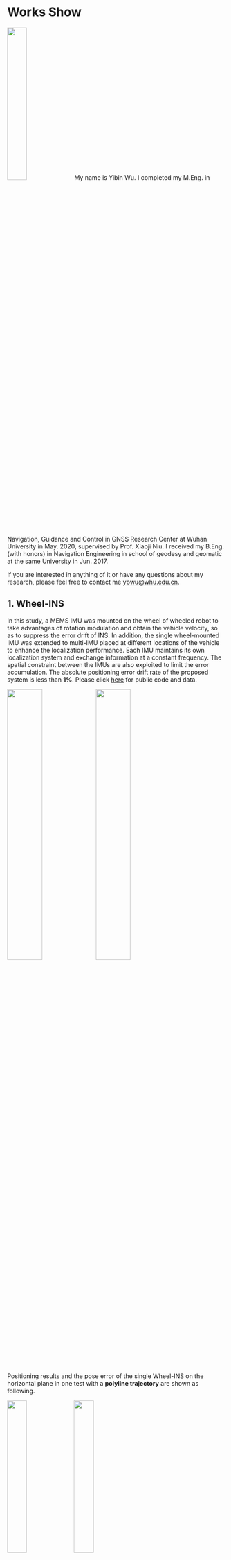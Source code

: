 # Works Show
<img src="https://s1.ax1x.com/2020/10/09/0rTNcV.jpg" width = 30% height = 30% />
My name is Yibin Wu. I completed my M.Eng. in Navigation, Guidance and Control in GNSS Research Center at Wuhan University in May. 2020, supervised by Prof. Xiaoji Niu. I received my B.Eng. (with honors) in Navigation Engineering in school of geodesy and geomatic at the same University in Jun. 2017. 

<br/>

If you are interested in anything of it or have any questions about my research, please feel free to contact me <ybwu@whu.edu.cn>. 
<br/>

## 1. Wheel-INS 
In this study, a MEMS IMU was mounted on the wheel of wheeled robot to take advantages of rotation modulation and obtain the vehicle velocity, so as to suppress the error drift of INS. In addition, the single wheel-mounted IMU was extended to multi-IMU placed at different locations of the vehicle to enhance the localization performance. Each IMU maintains its own localization system and exchange information at a constant frequency. The spatial constraint between the IMUs are also exploited to limit the error accumulation. The absolute positioning error drift rate of the proposed system is less than **1%**. Please click [here](https://github.com/i2Nav-WHU/Wheel-INS) for public code and data.

<img src="https://s1.ax1x.com/2020/10/09/0rgjJO.png" width = 40% height = 40% div align=left />
<img src="https://s1.ax1x.com/2020/10/09/0rgTy9.png" width = 40% height = 40% div align=center />
    
<br/>

Positioning results and the pose error of the single Wheel-INS on the horizontal plane  in one test with a **polyline trajectory** are shown as following. 

<img src="https://s1.ax1x.com/2020/10/09/0rgyss.png" width = 30% height = 30% div align=left />
<img src="https://s1.ax1x.com/2020/10/09/0rggZq.png" width = 30% height = 30% div align=center />              

<br/>

Positioning results and the pose error of the single Wheel-INS on the horizontal plane in one test with a **large-scale loop closure trajectory**  are shown as following. 

<br/>

<img src="https://s1.ax1x.com/2020/10/09/0rgbe1.png" width = 30% height = 30% div align=left />
<img src="https://s1.ax1x.com/2020/10/09/0rgqdx.png" width = 30% height = 30% div align=center />


### Papers (under review)
**Y. Wu**, X. Niu, and J. Kuang. "Wheel-INS2: Multiple MEMS IMU-based Dead Reckoning System for Wheeled Robots with Evaluation of Different IMU Configurations." [*arXiv*](https://arxiv.org/pdf/2012.10593.pdf)
<br/>
**Y. Wu**, X. Niu, and J. Kuang. "A Comparison of Three Measurement Models for the Wheel-mounted MEMS IMU-based Dead Reckoning System." [*arXiv*](https://arxiv.org/ftp/arxiv/papers/2012/2012.10589.pdf)
<br/>
X. Niu, **Y. Wu**, and J. Kuang. "Wheel-INS: A Wheel-mounted MEMS IMU-based Dead Reckoning System." [*arXiv*](https://arxiv.org/ftp/arxiv/papers/1912/1912.07805.pdf)

## 2. GNSS RTK/MEMS IMU/Odometer Integrated Navigation System
 This figure shows the positioning results of the designed GNSS RTK/MEMS IMU/odometer integrated navigation system comparing with GNSS/INS and GNSS/INS/NHC integrated navigation. The experiment was conducted at Wuhan city. The enlarged part of the trajectory in the figure is the end of a tunnel. It can be observed that the vehicle velocity along with non-holonomic constraints (NHCs) contribute significantly to suppressing the position error drift in GNSS-denied environments.
<br/>

<img src="https://s1.ax1x.com/2020/10/09/0rgfiT.png" width = 50% height = 50% />

<br/>

## 3. Pose estimation for UAV landing 

The idea of this study is to fuse the UAV pose retrieved by detecting the landing marker with the MEMS IMU data to obtain more precise, continuous and high-rate pose estimation for UAV landing. The related paper was published in [*Sensors*](https://doi.org/10.3390/s19245428). We also applied a patent based on this technique.
<br/>

## 4. GNSS/Visual/Inertial integrated navigation system

During my internship in Momenta, a startup focusing on self-driving technologies, I implemented a co-initialization algorithm for GNSS/Visual/Inertial integrated navigation. 

## 5. SLAM Learning

[***Formula Derivation and Analysis of the VINS-Mono***](https://arxiv.org/ftp/arxiv/papers/1912/1912.11986.pdf) is a study note of the [VINS-Mono](https://github.com/HKUST-Aerial-Robotics/VINS-Mono) (a state-of-the-art monocular VIO system ) with detailed formula derivation and analysis, which is completed by me independently.

[***Introduction of EPnP***](https://github.com/YibinWu/Works-Show/blob/master/Introduction%20of%20EPnP.pdf) in this repo is an introduction to the EPnP algorithm with detailed formula derivation.
<br/>

## 6. Some competition awards
6.1 **First prize (1.97%)** and  **Best Paper Award** in the 14th China Graduate Electronic Design Competition (*based on the work of Collaborative Precision Positioning and Navigation System of Robot*) (Aug.2019)

In this study, we built an autonomous-driving robot. A self-developed GNSS/MEMS IMU/odometer integrated navigation module was used to obtain real-time localization results. A 2D LiDAR was used to detect obstacles. And a camera was utilized to detect the lane line and markers to fuse with INS, so as to enhance the positioning performance. The artificial potential field method was introduced for path planning.

Here is a video illustrating our work. 

<a href="https://www.youtube.com/embed/3vmfz4duIoE" target="_blank"><img src="https://s1.ax1x.com/2020/10/09/0rgzSe.png" 
alt="robot" width = 40% height = 40% border="10" /></a>

<br/>

6.2 **Third prize** in the 6th China Graduate Contest on Smart-city Technology and Creative Design (*based on the work of express UAV*) (Aug.2019)

In this work, a drone was designed and developed for expressing delivery. It can automatically takeoff and fly to the previously set destination by GNSS/INS integrated positioning with collision avoidance by ultrasonic sensors, and then land on the pad by detecting the previously placed marker using onboard camera and IMU. The video shows the key technologies. 

<a href="https://www.youtube.com/embed/mQtUiN1oKXY" target="_blank"><img src="https://github.com/YibinWu/Works-Show/blob/master/img/ExpressUAV.png" 
alt="robot" width = 40% height = 40% border="10" /></a>